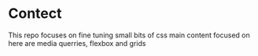 # Contect 
This repo focuses on fine tuning small bits of css 
main content focused on here are  media querries, flexbox and grids

